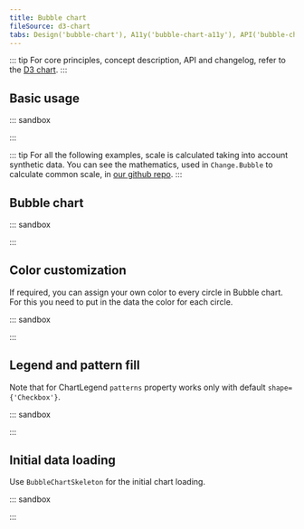 ```yaml
---
title: Bubble chart
fileSource: d3-chart
tabs: Design('bubble-chart'), A11y('bubble-chart-a11y'), API('bubble-chart-api'), Examples('bubble-chart-d3-code'), Changelog('d3-chart-changelog')
---
```


::: tip
For core principles, concept description, API and changelog, refer to the [D3 chart](/data-display/d3-chart/d3-chart).
:::

## Basic usage

::: sandbox

<script lang="tsx">
  export Demo from './examples/basic-usage.tsx';
</script>

:::

::: tip
For all the following examples, scale is calculated taking into account synthetic data. 
You can see the mathematics, used in `Change.Bubble` to calculate common scale, in [our github repo](https://github.com/semrush/intergalactic/blob/master/semcore/d3-chart/src/component/Chart/BubbleChart.tsx#L84).
:::

## Bubble chart

::: sandbox

<script lang="tsx">
  export Demo from './examples/bubble-chart.tsx';
</script>

:::

## Color customization

If required, you can assign your own color to every circle in Bubble chart. For this you need to put in the data the color for each circle.

::: sandbox

<script lang="tsx">
  export Demo from './examples/color-customization.tsx';
</script>

:::

## Legend and pattern fill

Note that for ChartLegend `patterns` property works only with default `shape={'Checkbox'}`.

::: sandbox

<script lang="tsx">
  export Demo from './examples/legend-and-pattern-fill.tsx';
</script>

:::

## Initial data loading

Use `BubbleChartSkeleton` for the initial chart loading.

::: sandbox

<script lang="tsx">
  export Demo from './examples/initial-data-loading.tsx';
</script>

:::
